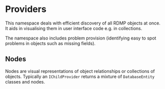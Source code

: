 ﻿# Providers
This namespace deals with efficient discovery of all RDMP objects at once.  It aids in visualising them in user interface code e.g. in collections.

The namespace also includes problem provision (identifying easy to spot problems in objects such as missing fields).

## Nodes
Nodes are visual representations of object relationships or collections of objects.  Typically an `IChildProvider` returns a mixture of `DatabaseEntity` classes and nodes.